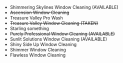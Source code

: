 - Shimmering Skylines Window Cleaning (AVAILABLE)
- ~~Ascension Window Cleaning~~
- Treasure Valley Pro Wash
- ~~Treasure Valley Window Cleaning (TAKEN)~~
- Starling something
- ~~Purely Professional Window Cleaning (AVAILABLE)~~
- Sunlit Solutions Window Cleaning (AVAILABLE)
- Shiny Side Up Window Cleaning
- Shimmer Window Cleaning
- Flawless Window Cleaning